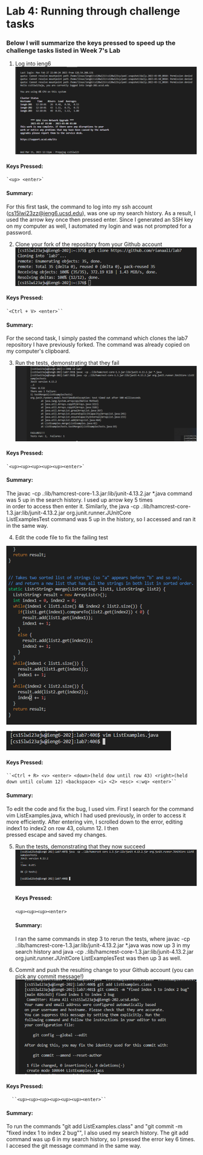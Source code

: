 # Lab 4: Running through challenge tasks
### Below I will summarize the keys pressed to speed up the challenge tasks listed in Week 7's Lab
1. Log into ieng6
 ![Image](lab4screen1.png)
  
#### Keys Pressed: 
    `<up> <enter>`
  
 #### Summary: 
For this first task, the command to log into my ssh account (cs15lwi23zz@ieng6.ucsd.edu), was one up my search history. As a result, I used     the  arrow key once then pressed enter. Since I generated an SSH key on my computer as well, I automated my login and was not prompted for a     password.
  
2. Clone your fork of the repository from your Github account
  ![Image](lab4screen2.png)
    
  #### Keys Pressed: 
    `<Ctrl + V> <enter>``
  
  
  #### Summary: 
   For the second task, I simply pasted the command which clones the lab7 repository I have previously forked. The command was already copied on 
   my computer's clipboard.
  
3. Run the tests, demonstrating that they fail
  ![Image](labscreen3.png)
  
  #### Keys Pressed: 
    `<up><up><up><up><up><enter>`
  
  #### Summary: 
   The javac -cp .:lib/hamcrest-core-1.3.jar:lib/junit-4.13.2.jar *.java command was 5 up in the search history. I used up arrow key 5 times  
   in order to access then enter it. Similarly, the java -cp .:lib/hamcrest-core-1.3.jar:lib/junit-4.13.2.jar org.junit.runner.JUnitCore      
   ListExamplesTest command was 5 up in the history, so I accessed and ran it in the same way.

4. Edit the code file to fix the failing test

![Image](lab4screen4.png)

![Image](lab4screen0.png)


  #### Keys Pressed: 
    ``<Ctrl + R> <v> <enter> <down>(held dow until row 43) <right>(held down until column 12) <backspace> <i> <2> <esc> <:wq> <enter>``
   
   
  #### Summary:
   To edit the code and fix the bug, I used vim. First I search for the command vim ListExamples.java, which I had used previously, in order 
   to access it more efficiently. After entering vim, I scrolled down to the error, editing index1 to index2 on row 43, column 12. I then  
   pressed escape and saved my changes.
     
5. Run the tests, demonstrating that they now succeed
  ![Image](lab4screen6.png)
    
   #### Keys Pressed: 
    ``<up><up><up><enter>``
  
   #### Summary: 
   I ran the same commands in step 3 to rerun the tests, where javac -cp .:lib/hamcrest-core-1.3.jar:lib/junit-4.13.2.jar *.java was now up 3 
   in my search history and java -cp .:lib/hamcrest-core-1.3.jar:lib/junit-4.13.2.jar org.junit.runner.JUnitCore ListExamplesTest was then up 3 
   as well.
  
6. Commit and push the resulting change to your Github account (you can pick any commit message!)
  ![Image](lab4screen5.png)
    
 #### Keys Pressed: 
      ``<up><up><up><up><up><up><enter>``
  
  
 #### Summary: 
   To run the commands "git add ListExamples.class" and "git commit -m "fixed index 1 to index 2 bug"", I also used my search history. The git 
   add command was up 6 in my search history, so I pressed the error key 6 times. I accesed the git message command in the same way.
  

  

  
